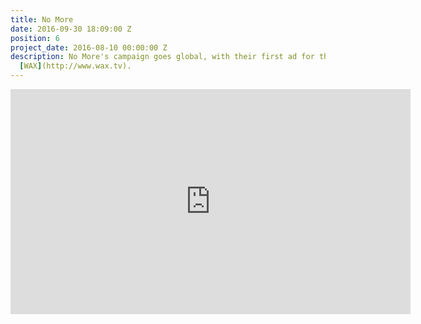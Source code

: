 ```yaml
---
title: No More
date: 2016-09-30 18:09:00 Z
position: 6
project_date: 2016-08-10 00:00:00 Z
description: No More's campaign goes global, with their first ad for the UK. Cut at
  [WAX](http://www.wax.tv).
---
```


<iframe src="https://player.vimeo.com/video/171640723" width="640" height="360" frameborder="0" webkitallowfullscreen mozallowfullscreen allowfullscreen></iframe>

